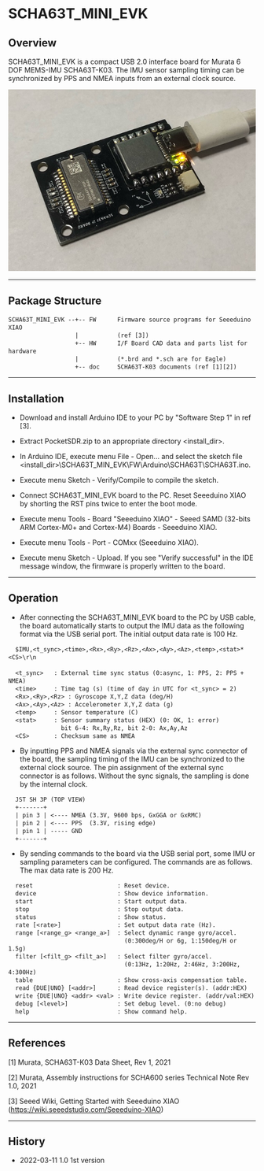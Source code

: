 # **SCHA63T_MINI_EVK**

## **Overview**

SCHA63T_MINI_EVK is a compact USB 2.0 interface board for Murata 6 DOF MEMS-IMU
SCHA63T-K03. The IMU sensor sampling timing can be synchronized by PPS and
NMEA inputs from an external clock source.

<img src="HW/image1680.jpg">

--------------------------------------------------------------------------------

## **Package Structure**
```
SCHA63T_MINI_EVK --+-- FW      Firmware source programs for Seeeduino XIAO
                   |           (ref [3])
                   +-- HW      I/F Board CAD data and parts list for hardware
                   |           (*.brd and *.sch are for Eagle)
                   +-- doc     SCHA63T-K03 documents (ref [1][2])
```

--------------------------------------------------------------------------------

## **Installation**

* Download and install Arduino IDE to your PC by "Software Step 1" in ref [3].

* Extract PocketSDR.zip to an appropriate directory <install_dir>.

* In Arduino IDE, execute menu File - Open... and select the sketch file
<install_dir>\SCHA63T_MIN_EVK\FW\Arduino\SCHA63T\SCHA63T.ino.

* Execute menu Sketch - Verify/Compile to compile the sketch.

* Connect SCHA63T_MINI_EVK board to the PC. Reset Seeeduino XIAO by shorting
the RST pins twice to enter the boot mode.

* Execute menu Tools - Board "Seeeduino XIAO" - Seeed SAMD (32-bits ARM
Cortex-M0+ and Cortex-M4) Boards - Seeeduino XIAO.

* Execute menu Tools - Port - COMxx (Seeeduino XIAO).

* Execute menu Sketch - Upload. If you see "Verify successful" in the IDE
message window, the firmware is properly written to the board.

--------------------------------------------------------------------------------

## **Operation**

* After connecting the SCHA63T_MINI_EVK board to the PC by USB cable, the board
automatically starts to output the IMU data as the following format via the USB
serial port. The initial output data rate is 100 Hz.
```
  $IMU,<t_sync>,<time>,<Rx>,<Ry>,<Rz>,<Ax>,<Ay>,<Az>,<temp>,<stat>*<CS>\r\n

  <t_sync>   : External time sync status (0:async, 1: PPS, 2: PPS + NMEA)
  <time>     : Time tag (s) (time of day in UTC for <t_sync> = 2)
  <Rx>,<Ry>,<Rz> : Gyroscope X,Y,Z data (deg/H)
  <Ax>,<Ay>,<Az> : Accelerometer X,Y,Z data (g)
  <temp>     : Sensor temperature (C)
  <stat>     : Sensor summary status (HEX) (0: OK, 1: error)
               bit 6-4: Rx,Ry,Rz, bit 2-0: Ax,Ay,Az
  <CS>       : Checksum same as NMEA
```

* By inputting PPS and NMEA signals via the external sync connector of the
board, the sampling timing of the IMU can be synchronized to the external
clock source. The pin assignment of the external sync connector is as follows.
Without the sync signals, the sampling is done by the internal clock.
```
  JST SH 3P (TOP VIEW)
  +-------+
  | pin 3 | <---- NMEA (3.3V, 9600 bps, GxGGA or GxRMC)
  | pin 2 | <---- PPS  (3.3V, rising edge)
  | pin 1 | ----- GND
  +-------+
```

* By sending commands to the board via the USB serial port, some IMU or
sampling parameters can be configured. The commands are as follows. The max
data rate is 200 Hz.
```
  reset                        : Reset device.
  device                       : Show device information.
  start                        : Start output data.
  stop                         : Stop output data.
  status                       : Show status.
  rate [<rate>]                : Set output data rate (Hz).
  range [<range_g> <range_a>]  : Select dynamic range gyro/accel.
                                 (0:300deg/H or 6g, 1:150deg/H or 1.5g)
  filter [<filt_g> <filt_a>]   : Select filter gyro/accel.
                                 (0:13Hz, 1:20Hz, 2:46Hz, 3:200Hz, 4:300Hz)
  table                        : Show cross-axis compensation table.
  read {DUE|UNO} [<addr>]      : Read device register(s). (addr:HEX)
  write {DUE|UNO} <addr> <val> : Write device register. (addr/val:HEX)
  debug [<level>]              : Set debug level. (0:no debug)
  help                         : Show command help.
```

--------------------------------------------------------------------------------

## **References**

[1] Murata, SCHA63T-K03 Data Sheet, Rev 1, 2021

[2] Murata, Assembly instructions for SCHA600 series Technical Note Rev 1.0, 2021

[3] Seeed Wiki, Getting Started with Seeeduino XIAO
(https://wiki.seeedstudio.com/Seeeduino-XIAO)

--------------------------------------------------------------------------------

## **History**

- 2022-03-11  1.0  1st version

